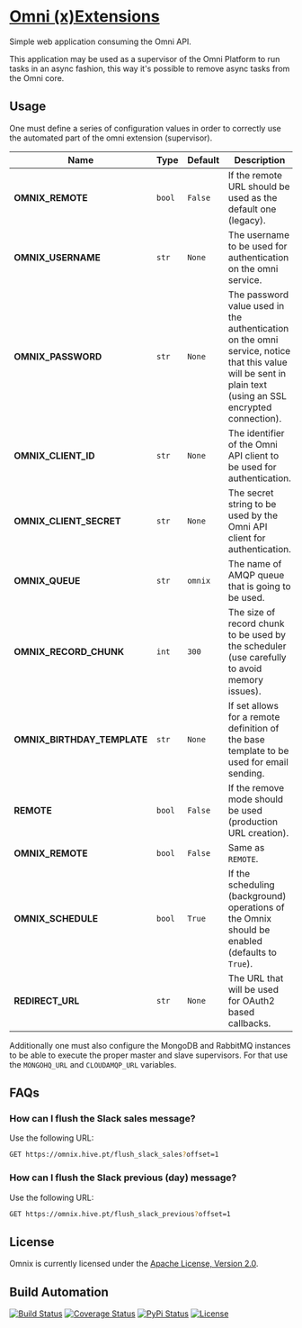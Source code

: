 # [Omni (x)Extensions](http://omnix.hive.pt)

Simple web application consuming the Omni API.

This application may be used as a supervisor of the Omni Platform to run tasks in an async
fashion, this way it's possible to remove async tasks from the Omni core.

## Usage

One must define a series of configuration values in order to correctly use the automated
part of the omni extension (supervisor).

| Name                        | Type   | Default | Description                                                                                                                                               |
| --------------------------- | ------ | ------- | --------------------------------------------------------------------------------------------------------------------------------------------------------- |
| **OMNIX_REMOTE**            | `bool` | `False` | If the remote URL should be used as the default one (legacy).                                                                                             |
| **OMNIX_USERNAME**          | `str`  | `None`  | The username to be used for authentication on the omni service.                                                                                           |
| **OMNIX_PASSWORD**          | `str`  | `None`  | The password value used in the authentication on the omni service, notice that this value will be sent in plain text (using an SSL encrypted connection). |
| **OMNIX_CLIENT_ID**         | `str`  | `None`  | The identifier of the Omni API client to be used for authentication.                                                                                      |
| **OMNIX_CLIENT_SECRET**     | `str`  | `None`  | The secret string to be used by the Omni API client for authentication.                                                                                   |
| **OMNIX_QUEUE**             | `str`  | `omnix` | The name of AMQP queue that is going to be used.                                                                                                          |
| **OMNIX_RECORD_CHUNK**      | `int`  | `300`   | The size of record chunk to be used by the scheduler (use carefully to avoid memory issues).                                                             |
| **OMNIX_BIRTHDAY_TEMPLATE** | `str`  | `None`  | If set allows for a remote definition of the base template to be used for email sending.                                                                  |
| **REMOTE**                  | `bool` | `False` | If the remove mode should be used (production URL creation).                                                                                              |
| **OMNIX_REMOTE**            | `bool` | `False` | Same as `REMOTE`.                                                                                                                                         |
| **OMNIX_SCHEDULE**          | `bool` | `True`  | If the scheduling (background) operations of the Omnix should be enabled (defaults to `True`).                                                            |
| **REDIRECT_URL**            | `str`  | `None`  | The URL that will be used for OAuth2 based callbacks.                                                                                                     |

Additionally one must also configure the MongoDB and RabbitMQ instances to be able to execute
the proper master and slave supervisors. For that use the `MONGOHQ_URL` and `CLOUDAMQP_URL` variables.

## FAQs

### How can I flush the Slack sales message?

Use the following URL:

```bash
GET https://omnix.hive.pt/flush_slack_sales?offset=1
```

### How can I flush the Slack previous (day) message?

Use the following URL:

```bash
GET https://omnix.hive.pt/flush_slack_previous?offset=1
```

## License

Omnix is currently licensed under the [Apache License, Version 2.0](http://www.apache.org/licenses/).

## Build Automation

[![Build Status](https://app.travis-ci.com/hivesolutions/omnix.svg?branch=master)](https://travis-ci.com/github/hivesolutions/omnix)
[![Coverage Status](https://coveralls.io/repos/hivesolutions/omnix/badge.svg?branch=master)](https://coveralls.io/r/hivesolutions/omnix?branch=master)
[![PyPi Status](https://img.shields.io/pypi/v/omnix.svg)](https://pypi.python.org/pypi/omnix)
[![License](https://img.shields.io/badge/license-Apache%202.0-blue.svg)](https://www.apache.org/licenses/)
